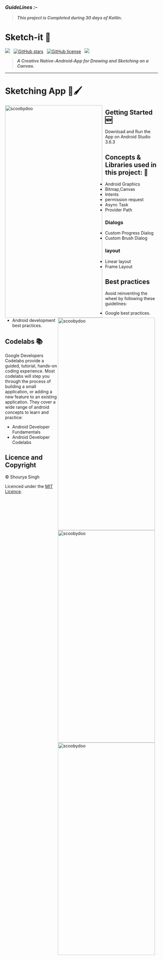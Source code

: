 ### ***GuideLines :-***
> ***This project is Completed during 30 days of Kotlin.*** 

# Sketch-it 🎨

![](https://img.shields.io/badge/BUILT%20WITH-KOTLIN-%23FE5722?style=plastic&logo=kotlin&logocolor=#03A9F3)&nbsp; &nbsp;[![GitHub stars](https://img.shields.io/github/stars/Shourya-singh/Sketch-it?color=%2303A9F3&logo=github&style=plastic)](https://github.com/Shourya-singh/Sketch-it/stargazers)&nbsp; &nbsp;[![GitHub license](https://img.shields.io/github/license/Shourya-singh/Sketch-it?style=plastic)](https://github.com/Shourya-singh/Sketch-it/blob/master/LICENCE)&nbsp;&nbsp; 
![](https://img.shields.io/badge/Open%20Source-%E2%9D%A4-success)

> ***A Creative Native-Android-App for Drawing and Sketching on a Canvas.***
---
# Sketching App 🎨🖌
<p>
<img width="320" height="700" alt="scoobydoo" src="https://user-images.githubusercontent.com/62837736/83914266-8c581980-a78e-11ea-89d4-e7c1c94d5bd6.jpg" style="float:left; padding-right:10px" >
<img width="320" height="700" alt="scoobydoo" src="https://user-images.githubusercontent.com/62837736/83915176-5d42a780-a790-11ea-9d23-14739deecc40.jpg" style="float:right; padding-right:10px">
<img width="320" height="700" alt="scoobydoo" src="https://user-images.githubusercontent.com/62837736/83915491-f5d92780-a790-11ea-9d32-96eaf772d5af.jpg" style="float:right; padding-right:10px">
<img width="320" height="700" alt="scoobydoo" src="https://user-images.githubusercontent.com/62837736/83915499-fe316280-a790-11ea-826d-d956c42b611e.jpg" style="float:right; padding-right:10px">
</p>                                                                                                                               

## Getting Started :new:
Download and Run the App on Android Studio 3.6.3

## Concepts & Libraries used in this project: :green_book:

* Android Graphics
* Bitmap,Canvas
* Intents
* permission request
* Async Task
* Provider Path

### Dialogs
* Custom Progress Dialog
* Custom Brush Dialog

### layout
* Linear layout 
* Frame Layout

## Best practices
Avoid reinventing the wheel by following these guidelines:

* Google best practices.
* Android development best practices.

## Codelabs :books:
Google Developers Codelabs provide a guided, tutorial, hands-on coding experience. Most codelabs will step you through the process of building a small application, or adding a new feature to an existing application. They cover a wide range of android concepts to learn and practice:

* Android Developer Fundamentals
* Android Developer Codelabs

## Licence and Copyright 
© Shourya Singh 

Licenced under the [MIT Licence](LICENCE).

